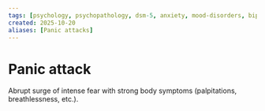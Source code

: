 ```yaml
---
tags: [psychology, psychopathology, dsm-5, anxiety, mood-disorders, bipolar, eating-disorders, personality-disorders, dissociation, schizophrenia, psychotherapy, cbt, medication, ect]
created: 2025-10-20
aliases: [Panic attacks]
---
```

# Panic attack

Abrupt surge of intense fear with strong body symptoms (palpitations, breathlessness, etc.).
